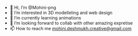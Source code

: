 - 👋 Hi, I’m @Mohini-png
- 👀 I’m interested in 3D modelleling and web design
- 🌱 I’m currently learning animations
- 💞️ I’m looking forward to collab with other amazing expretise
- 📫 How to reach me mohini.deshmukh.creative@gmail.com

<!---
Mohini-png/Mohini-png is a ✨ special ✨ repository because its `README.md` (this file) appears on your GitHub profile.
You can click the Preview link to take a look at your changes.
--->
